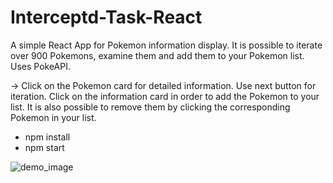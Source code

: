 # Interceptd-Task-React
 
A simple React App for Pokemon information display. It is possible to iterate over 900 Pokemons, examine them and add them to your Pokemon list. Uses PokeAPI.

-> Click on the Pokemon card for detailed information. Use next button for iteration. Click on the information card in order to add the Pokemon to your list. It is also possible to remove them by clicking the corresponding Pokemon in your list.

* npm install
* npm start


![demo_image](https://cdn1.imggmi.com/uploads/2019/11/16/6809ee6893b02e6de8913c1456180603-full.png)
